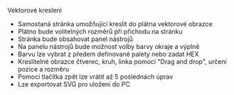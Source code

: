 Vektorové kreslení

* Samostaná stránka umožňující kreslit do plátna vektorové obrazce
* Plátno bude volitelných rozměrů při příchodu na stránku
* Stránka bude obsahovat panel nástrojů
* Na panelu nástrojů bude možnost volby barvy okraje a výplně
* Barvu lze vybrat z předem definované palety nebo zadat HEX
* Kreslitelné obrazce čtverec, kruh, linka pomocí "Drag and drop", určení pozice a rozměru
* Pomocí tlačítka zpět lze vrátit až 5 poslednách úprav
* Lze exportovat SVG pro uložení do PC